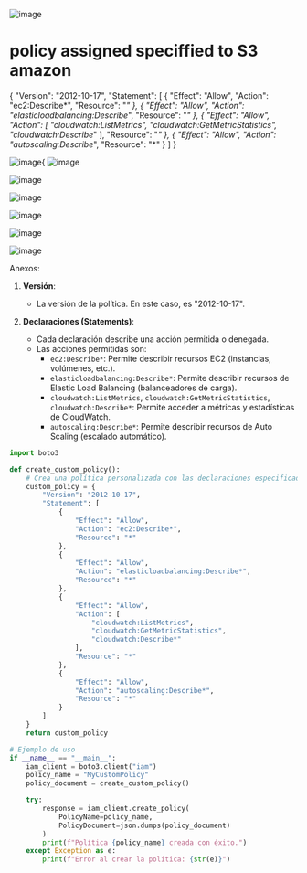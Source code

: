 ![image](https://github.com/Fx2048/COMU_REDES/assets/131219987/e60a325e-11c3-4386-be7b-51615bf5b8d9)
# policy assigned speciffied to S3 amazon
{
    "Version": "2012-10-17",
    "Statement": [
        {
            "Effect": "Allow",
            "Action": "ec2:Describe*",
            "Resource": "*"
        },
        {
            "Effect": "Allow",
            "Action": "elasticloadbalancing:Describe*",
            "Resource": "*"
        },
        {
            "Effect": "Allow",
            "Action": [
                "cloudwatch:ListMetrics",
                "cloudwatch:GetMetricStatistics",
                "cloudwatch:Describe*"
            ],
            "Resource": "*"
        },
        {
            "Effect": "Allow",
            "Action": "autoscaling:Describe*",
            "Resource": "*"
        }
    ]
}


![image](https://github.com/Fx2048/COMU_REDES/assets/131219987/adea7570-4c2d-422f-a1a3-2f83d0222a25){
![image](https://github.com/Fx2048/COMU_REDES/assets/131219987/96f71678-9461-4c6d-887d-512a0253750c)

![image](https://github.com/Fx2048/COMU_REDES/assets/131219987/d5039191-8b42-4bc7-89f3-8f8b1abf0dcc)

![image](https://github.com/Fx2048/COMU_REDES/assets/131219987/e83cad0f-e13e-40e0-8970-81f4efb11ab8)


![image](https://github.com/Fx2048/COMU_REDES/assets/131219987/5c860670-37ae-4ac3-8760-73070b5ac6bd)


![image](https://github.com/Fx2048/COMU_REDES/assets/131219987/e39a0dfd-3d27-4f81-b4a8-265e26d7e914)

![image](https://github.com/Fx2048/COMU_REDES/assets/131219987/915d74b4-cc3e-447f-89b3-882ca2cf8e04)

Anexos:



1. **Versión**:
   - La versión de la política. En este caso, es "2012-10-17".

2. **Declaraciones (Statements)**:
   - Cada declaración describe una acción permitida o denegada.
   - Las acciones permitidas son:
     - `ec2:Describe*`: Permite describir recursos EC2 (instancias, volúmenes, etc.).
     - `elasticloadbalancing:Describe*`: Permite describir recursos de Elastic Load Balancing (balanceadores de carga).
     - `cloudwatch:ListMetrics`, `cloudwatch:GetMetricStatistics`, `cloudwatch:Describe*`: Permite acceder a métricas y estadísticas de CloudWatch.
     - `autoscaling:Describe*`: Permite describir recursos de Auto Scaling (escalado automático).


```python
import boto3

def create_custom_policy():
    # Crea una política personalizada con las declaraciones especificadas
    custom_policy = {
        "Version": "2012-10-17",
        "Statement": [
            {
                "Effect": "Allow",
                "Action": "ec2:Describe*",
                "Resource": "*"
            },
            {
                "Effect": "Allow",
                "Action": "elasticloadbalancing:Describe*",
                "Resource": "*"
            },
            {
                "Effect": "Allow",
                "Action": [
                    "cloudwatch:ListMetrics",
                    "cloudwatch:GetMetricStatistics",
                    "cloudwatch:Describe*"
                ],
                "Resource": "*"
            },
            {
                "Effect": "Allow",
                "Action": "autoscaling:Describe*",
                "Resource": "*"
            }
        ]
    }
    return custom_policy

# Ejemplo de uso
if __name__ == "__main__":
    iam_client = boto3.client("iam")
    policy_name = "MyCustomPolicy"
    policy_document = create_custom_policy()

    try:
        response = iam_client.create_policy(
            PolicyName=policy_name,
            PolicyDocument=json.dumps(policy_document)
        )
        print(f"Política {policy_name} creada con éxito.")
    except Exception as e:
        print(f"Error al crear la política: {str(e)}")
```


